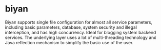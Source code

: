 # biyan
Biyan supports single file configuration for almost all service parameters, including basic parameters, database, system security and illegal interception, and has high concurrency. Ideal for blogging system backend services. The underlying layer uses a lot of multi-threading technology and Java reflection mechanism to simplify the basic use of the user.
